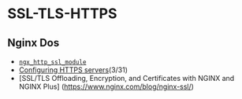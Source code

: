 # SSL-TLS-HTTPS

## Nginx Dos
* [ `ngx_http_ssl_module` ](http://nginx.org/en/docs/http/ngx_http_ssl_module.html)
* [Configuring HTTPS servers](http://nginx.org/en/docs/http/configuring_https_servers.html)(3/31)
* [SSL/TLS Offloading, Encryption, and Certificates with NGINX and NGINX Plus] (https://www.nginx.com/blog/nginx-ssl/)
